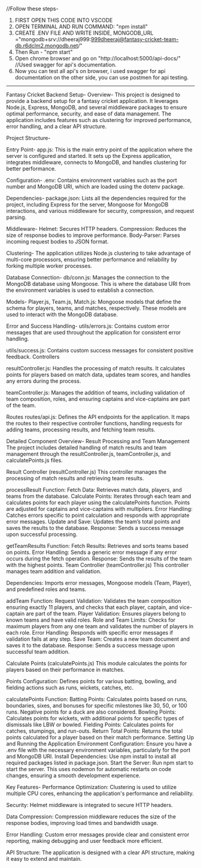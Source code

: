 //Follow these steps-
1. FIRST OPEN THIS CODE INTO VSCODE
2. OPEN TERMINAL AND RUN COMMAND:  "npm install"
3. CREATE .ENV FILE AND WRITE INSIDE, MONGODB_URL ="mongodb+srv://dheeraj999:999dheeraj@fantasy-cricket-team-db.r6dclm2.mongodb.net/"
4. Then Run - "npm start"
5. Open chrome browser and go on "http://localhost:5000/api-docs/"  //Used swagger for api's documentation.
6. Now you can test all api's on browser, i used swagger for api documentation 
    on the other side, you can use postmen for api testing.
******************************************


Fantasy Cricket Backend Setup-
Overview-
This project is designed to provide a backend setup for a fantasy cricket application. It leverages Node.js, Express, MongoDB, and several middleware packages to ensure optimal performance, security, and ease of data management. The application includes features such as clustering for improved performance, error handling, and a clear API structure.

Project Structure-

Entry Point-
app.js: This is the main entry point of the application where the server is configured and started. It sets up the Express application, integrates middleware, connects to MongoDB, and handles clustering for better performance.

Configuration-
.env: Contains environment variables such as the port number and MongoDB URI, which are loaded using the dotenv package.

Dependencies-
package.json: Lists all the dependencies required for the project, including Express for the server, Mongoose for MongoDB interactions, and various middleware for security, compression, and request parsing.

Middleware-
Helmet: Secures HTTP headers.
Compression: Reduces the size of response bodies to improve performance.
Body-Parser: Parses incoming request bodies to JSON format.

Clustering-
The application utilizes Node.js clustering to take advantage of multi-core processors, ensuring better performance and reliability by forking multiple worker processes.

Database Connection-
db/conn.js: Manages the connection to the MongoDB database using Mongoose. This is where the database URI from the environment variables is used to establish a connection.

Models-
Player.js, Team.js, Match.js: Mongoose models that define the schema for players, teams, and matches, respectively. These models are used to interact with the MongoDB database.

Error and Success Handling-
utils/errors.js: Contains custom error messages that are used throughout the application for consistent error handling.

utils/success.js: Contains custom success messages for consistent positive feedback.
Controllers

resultController.js: Handles the processing of match results. It calculates points for players based on match data, updates team scores, and handles any errors during the process.

teamController.js: Manages the addition of teams, including validation of team composition, roles, and ensuring captains and vice-captains are part of the team.

Routes
routes/api.js: Defines the API endpoints for the application. It maps the routes to their respective controller functions, handling requests for adding teams, processing results, and fetching team results.

Detailed Component Overview-
Result Processing and Team Management
The project includes detailed handling of match results and team management through the resultController.js, teamController.js, and calculatePoints.js files.

Result Controller (resultController.js)
This controller manages the processing of match results and retrieving team results.

processResult Function:
Fetch Data: Retrieves match data, players, and teams from the database.
Calculate Points: Iterates through each team and calculates points for each player using the calculatePoints function. Points are adjusted for captains and vice-captains with multipliers.
Error Handling: Catches errors specific to point calculation and responds with appropriate error messages.
Update and Save: Updates the team’s total points and saves the results to the database.
Response: Sends a success message upon successful processing.

getTeamResults Function:
Fetch Results: Retrieves and sorts teams based on points.
Error Handling: Sends a generic error message if any error occurs during the fetch operation.
Response: Sends the results of the team with the highest points.
Team Controller (teamController.js)
This controller manages team addition and validation.

Dependencies: Imports error messages, Mongoose models (Team, Player), and predefined roles and teams.

addTeam Function:
Request Validation: Validates the team composition ensuring exactly 11 players, and checks that each player, captain, and vice-captain are part of the team.
Player Validation: Ensures players belong to known teams and have valid roles.
Role and Team Limits: Checks for maximum players from any one team and validates the number of players in each role.
Error Handling: Responds with specific error messages if validation fails at any step.
Save Team: Creates a new team document and saves it to the database.
Response: Sends a success message upon successful team addition.

Calculate Points (calculatePoints.js)
This module calculates the points for players based on their performance in matches.

Points Configuration: Defines points for various batting, bowling, and fielding actions such as runs, wickets, catches, etc.

calculatePoints Function:
Batting Points: Calculates points based on runs, boundaries, sixes, and bonuses for specific milestones like 30, 50, or 100 runs. Negative points for a duck are also considered.
Bowling Points: Calculates points for wickets, with additional points for specific types of dismissals like LBW or bowled.
Fielding Points: Calculates points for catches, stumpings, and run-outs.
Return Total Points: Returns the total points calculated for a player based on their match performance.
Setting Up and Running the Application
Environment Configuration: Ensure you have a .env file with the necessary environment variables, particularly for the port and MongoDB URI.
Install Dependencies: Use npm install to install all required packages listed in package.json.
Start the Server: Run npm start to start the server. This uses nodemon for automatic restarts on code changes, ensuring a smooth development experience.

Key Features-
Performance Optimization: Clustering is used to utilize multiple CPU cores, enhancing the application's performance and reliability.

Security: Helmet middleware is integrated to secure HTTP headers.

Data Compression: Compression middleware reduces the size of the response bodies, improving load times and bandwidth usage.

Error Handling: Custom error messages provide clear and consistent error reporting, making debugging and user feedback more efficient.

API Structure: The application is designed with a clear API structure, making it easy to extend and maintain.